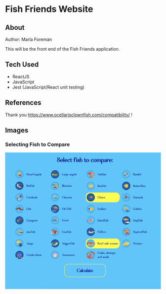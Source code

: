# Fish Friends Website

## About

Author: Marla Foreman

This will be the front end of the Fish Friends application.

## Tech Used

* ReactJS
* JavaScript
* Jest (JavaScript/React unit testing)

## References

Thank you https://www.ocellarisclownfish.com/compatibility/ !

## Images

### Selecting Fish to Compare

![Selecting Fish](SelectingFish.png?raw=true "Selecting Fish")
